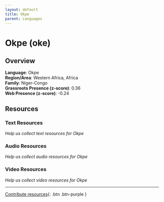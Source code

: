 ```yaml
---
layout: default
title: Okpe
parent: Languages
---
```


# Okpe (oke)

## Overview

**Language**: Okpe  
**Region/Area**: Western Africa, Africa  
**Family**: Niger-Congo  
**Grassroots Presence (z-score)**: 0.36  
**Web Presence (z-score)**: -0.24  

## Resources

### Text Resources
*Help us collect text resources for Okpe*

### Audio Resources
*Help us collect audio resources for Okpe*

### Video Resources
*Help us collect video resources for Okpe*

---

[Contribute resources](https://forms.office.com/e/1SfLJx3u1r){: .btn .btn-purple }
